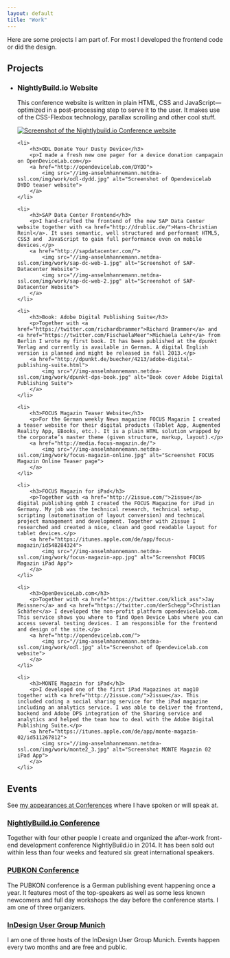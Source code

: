 ```yaml
---
layout: default
title: "Work"
---
```


Here are some projects I am part of. For most I developed the frontend code or did the design.

## Projects

<ul class="work">
	<li>
		<h3>NightlyBuild.io Website</h3>
		<p>This conference website is written in plain HTML, CSS and JavaScript—optimized in a post-processing step to serve it to the user. It makes use of the CSS-Flexbox technology, parallax scrolling and other cool stuff.</p>
		<a href="http://www.nightlybuild.io/">
			<img src="//img-anselmhannemann.netdna-ssl.com/img/work/nightlybuildio-web.jpg" alt="Screenshot of the Nightlybuild.io Conference website">
		</a>
	</li>

	<li>
		<h3>ODL Donate Your Dusty Device</h3>
		<p>I made a fresh new one pager for a device donation campagain on OpenDeviceLab.com</p>
		<a href="http://opendevicelab.com/DYDD">
			<img src="//img-anselmhannemann.netdna-ssl.com/img/work/odl-dydd.jpg" alt="Screenshot of Opendevicelab DYDD teaser website">
		</a>
	</li>

	<li>
		<h3>SAP Data Center Frontend</h3>
		<p>I hand-crafted the frontend of the new SAP Data Center website together with <a href="http://drublic.de/">Hans-Christian Reinl</a>. It uses semantic, well structured and performant HTML5, CSS3 and  JavaScript to gain full performance even on mobile devices.</p>
		<a href="http://sapdatacenter.com/">
			<img src="//img-anselmhannemann.netdna-ssl.com/img/work/sap-dc-web-1.jpg" alt="Screenshot of SAP-Datacenter Website">
			<img src="//img-anselmhannemann.netdna-ssl.com/img/work/sap-dc-web-2.jpg" alt="Screenshot of SAP-Datacenter Website">
		</a>
	</li>

	<li>
		<h3>Book: Adobe Digital Publishing Suite</h3>
		<p>Together with <a href="https://twitter.com/richardbrammer">Richard Brammer</a> and <a href="https://twitter.com/FischaelaMeer">Michaela Lehr</a> from Berlin I wrote my first book. It has been published at the dpunkt Verlag and currently is available in German. A digital English version is planned and might be released in fall 2013.</p>
		<a href="http://dpunkt.de/buecher/4213/adobe-digital-publishing-suite.html">
			<img src="//img-anselmhannemann.netdna-ssl.com/img/work/dpunkt-dps-book.jpg" alt="Book cover Adobe Digital Publishing Suite">
		</a>
	</li>

	<li>
		<h3>FOCUS Magazin Teaser Website</h3>
		<p>For the German weekly News magazine FOCUS Magazin I created a teaser website for their digital products (Tablet App, Augmented Reality App, EBooks, etc.). It is a plain HTML solution wrapped by the corporate’s master theme (given structure, markup, layout).</p>
		<a href="http://media.focus-magazin.de/">
			<img src="//img-anselmhannemann.netdna-ssl.com/img/work/focus-magazin-online.jpg" alt="Screenshot FOCUS Magazin Online Teaser page">
		</a>
	</li>

	<li>
		<h3>FOCUS Magazin for iPad</h3>
		<p>Together with <a href="http://2issue.com/">2issue</a> digital publishing gmbh I created the FOCUS Magazine for iPad in Germany. My job was the technical research, technical setup, scripting (automatisation of layout conversion) and technical project management and development. Together with 2issue I researched and created a nice, clean and good readable layout for tablet devices.</p>
		<a href="https://itunes.apple.com/de/app/focus-magazin/id548284324">
			<img src="//img-anselmhannemann.netdna-ssl.com/img/work/focus-magazin-app.jpg" alt="Screenshot FOCUS Magazin iPad App">
		</a>
	</li>

	<li>
		<h3>OpenDeviceLab.com</h3>
		<p>Together with <a href="https://twitter.com/klick_ass">Jay Meissner</a> and <a href="https://twitter.com/derSchepp">Christian Schäfer</a> I developed the non-profit platform opendevicelab.com. This service shows you where to find Open Device Labs where you can access several testing devices. I am responsible for the frontend and design of the site.</p>
		<a href="http://opendevicelab.com/">
			<img src="//img-anselmhannemann.netdna-ssl.com/img/work/odl.jpg" alt="Screenshot of Opendevicelab.com website">
		</a>
	</li>

	<li>
		<h3>MONTE Magazin for iPad</h3>
		<p>I developed one of the first iPad Magazines at mag10 together with <a href="http://2issue.com/">2issue</a>. This included coding a social sharing service for the iPad magazine including an analytics service. I was able to deliver the frontend, backend and Adobe DPS integration of the Sharing service and analytics and helped the team how to deal with the Adobe Digital Publishing Suite.</p>
		<a href="https://itunes.apple.com/de/app/monte-magazin-02/id511267812">
			<img src="//img-anselmhannemann.netdna-ssl.com/img/work/monte2_3.jpg" alt="Screenshot MONTE Magazin 02 iPad App">
		</a>
	</li>
</ul>

## Events

See [my appearances at Conferences](/conf/) where I have spoken or will speak at.

### [NightlyBuild.io Conference](http://www.nightlybuild.io/)

Together with four other people I create and organized the after-work front-end development conference NightlyBuild.io in 2014. It has been sold out within less than four weeks and featured six great international speakers.

### [PUBKON Conference](http://pubkon.eu/)

The PUBKON conference is a German publishing event happening once a year. It features most of the top-speakers as well as some less known newcomers and full day workshops the day before the conference starts. I am one of  three organizers.

### [InDesign User Group Munich](http://indesignusergroup.de/)

I am one of three hosts of the InDesign User Group Munich. Events happen every two months and are free and public.

